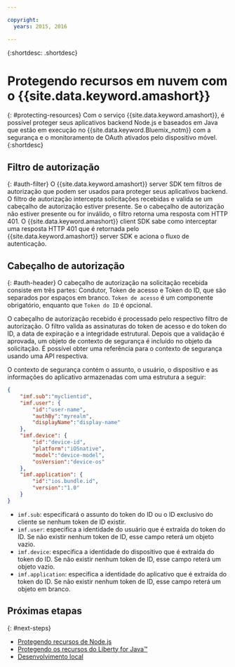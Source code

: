 ```yaml
---

copyright:
  years: 2015, 2016

---
```


{:shortdesc: .shortdesc}

# Protegendo recursos em nuvem com o {{site.data.keyword.amashort}}
{: #protecting-resources}
Com o serviço {{site.data.keyword.amashort}}, é possível proteger seus aplicativos backend Node.js e baseados em Java que estão em execução no {{site.data.keyword.Bluemix_notm}} com a segurança e o monitoramento de OAuth ativados pelo dispositivo móvel.
{:shortdesc}
## Filtro de autorização
{: #auth-filter}
O {{site.data.keyword.amashort}} server SDK tem filtros de autorização que podem ser usados para proteger seus aplicativos backend. O filtro de autorização intercepta solicitações recebidas e valida se um cabeçalho de autorização estiver presente. Se o cabeçalho de autorização não estiver presente ou for inválido, o filtro retorna uma resposta com HTTP 401. 
O {{site.data.keyword.amashort}} client SDK sabe como interceptar uma resposta HTTP 401 que é retornada pelo {{site.data.keyword.amashort}} server SDK e aciona o fluxo de autenticação.
## Cabeçalho de autorização
{: #auth-header}
O cabeçalho de autorização na solicitação recebida consiste em três partes: Condutor, Token de acesso e Token do ID, que são separados por espaços em branco. `Token de acesso` é um componente obrigatório, enquanto que `Token do ID` é opcional.

O cabeçalho de autorização recebido é processado pelo respectivo filtro de autorização. O filtro valida as assinaturas do token de acesso e do token do ID, a data de expiração e a integridade estrutural. Depois que a validação é aprovada, um objeto de contexto de segurança é incluído no objeto da solicitação. É possível obter uma referência para o contexto de segurança usando uma API respectiva.

O contexto de segurança contém o assunto, o usuário, o dispositivo e as informações do aplicativo armazenadas com uma estrutura a seguir:
```JSON
{
    "imf.sub":"myclientid",
    "imf.user": {
        "id":"user-name",
        "authBy":"myrealm",
        "displayName":"display-name"
    },
    "imf.device": {
        "id":"device-id",
        "platform":"iOSnative",
        "model":"device-model",
        "osVersion":"device-os"
    },
    "imf.application": {
        "id":"ios.bundle.id",
        "version":"1.0"
    }
}
```
* `imf.sub`: especificará o assunto do token do ID ou o ID exclusivo do cliente se nenhum token de ID existir.
* `imf.user`: especifica a identidade do usuário que é extraída do token do ID. Se não existir nenhum token de ID, esse campo reterá um objeto vazio.
* `imf.device`: especifica a identidade do dispositivo que é extraída do token do ID. Se não existir nenhum token de ID, esse campo reterá um objeto vazio.
* `imf.application`: especifica a identidade do aplicativo que é extraída do token do ID. Se não existir nenhum token de ID, esse campo reterá um objeto em branco.

## Próximas etapas
{: #next-steps}
* [Protegendo recursos de Node.js](protecting-resources-nodejs.html)
* [Protegendo os recursos do Liberty for Java&trade;](protecting-resources-java.html)
* [Desenvolvimento local](protecting-resources-local.html)
